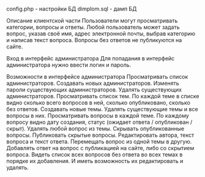 config.php - настройки БД
dimplom.sql - дамп БД

Описание клиентской части
Пользователи могут просматривать категории, вопросы и ответы.
Любой пользователь может задать вопрос, указав своё имя, адрес электронной почты, выбрав категорию и написав текст вопроса.
Вопросы без ответов не публикуются на сайте.

Вход в интерфейс администратора
Для попадания в интерфейс администратора нужно ввести логин и пароль.

Возможности в интерфейсе администратора
Просматривать список администраторов.
Создавать новых администраторов.
Изменять пароли существующих администраторов.
Удалять существующих администраторов.
Просматривать список тем. По каждой теме в списке видно сколько всего вопросов в ней, сколько опубликовано, сколько без ответов.
Создавать новые темы.
Удалять существующие темы и все вопросы в них.
Просматривать вопросы в каждой теме. По каждому вопросу видно дату создания, статус (ожидает ответа / опубликован / скрыт).
Удалять любой вопрос из темы.
Скрывать опубликованные вопросы.
Публиковать скрытые вопросы.
Редактировать автора, текст вопроса и текст ответа.
Перемещать вопрос из одной темы в другую.
Добавлять ответ на вопрос с публикацией на сайте, либо со скрытием вопроса.
Видеть список всех вопросов без ответа во всех темах в порядке их добавления. И иметь возможность их редактировать и удалять.

